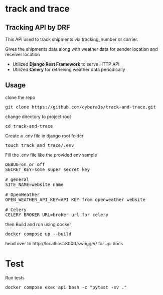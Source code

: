 # track and trace
## Tracking API by DRF

<p>
This API used to track shipments via tracking_number
or carrier.

Gives the shipments data along with weather data for sender location and
receiver location

- Utilized **Django Rest Framework** to serve HTTP API
- Utilized **Celery** for retrieving weather data periodically
</p>

<h2>Usage</h2>

clone the repo

<pre>
git clone https://github.com/cybera3s/track-and-trace.git
</pre>

change directory to project root
<pre>
cd track-and-trace
</pre>

Create a .env file in django root folder
<pre>
touch track_and_trace/.env
</pre>

Fill the .env file like the provided env sample 

<pre>
DEBUG=on or off
SECRET_KEY=some super secret key

# general
SITE_NAME=website name

# OpenWeather
OPEN_WEATHER_API_KEY=API KEY from openweather website

# Celery
CELERY_BROKER_URL=broker url for celery
</pre>

then Build and run using docker

<pre>
docker compose up --build
</pre>

head over to http://localhost:8000/swagger/ for api docs

# Test
Run tests
<pre>
docker compose exec api bash -c "pytest -sv ."
</pre>